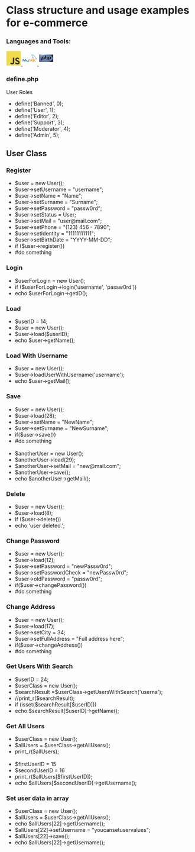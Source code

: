 # Class structure and usage examples for e-commerce

<h3 align="left">Languages and Tools:</h3>
<p align="left"> <a href="https://developer.mozilla.org/en-US/docs/Web/JavaScript" target="_blank" rel="noreferrer"> <img src="https://raw.githubusercontent.com/devicons/devicon/master/icons/javascript/javascript-original.svg" alt="javascript" width="40" height="40"/> </a> <a href="https://www.mysql.com/" target="_blank" rel="noreferrer"> <img src="https://raw.githubusercontent.com/devicons/devicon/master/icons/mysql/mysql-original-wordmark.svg" alt="mysql" width="40" height="40"/> </a> <a href="https://www.php.net" target="_blank" rel="noreferrer"> <img src="https://raw.githubusercontent.com/devicons/devicon/master/icons/php/php-original.svg" alt="php" width="40" height="40"/> </a> </p>

<h3 align="left">define.php</h3>
User Roles 
<ul>
  <li>define('Banned', 0);</li>
  <li>define('User', 1);</li>
  <li>define('Editor', 2);</li>
  <li>define('Support', 3);</li>
  <li>define('Moderator', 4);</li>
  <li>define('Admin', 5);</li>
</ul>
<h2 align="left">User Class</h2>
<h3 align="left">Register</h3>
<ul>
  <li>$user = new User();</li>
  <li>$user->setUsername = "username";</li>
  <li>$user->setName = "Name";</li>
  <li>$user->setSurname = "Surname";</li>
  <li>$user->setPassword = "passw0rd";</li>
  <li>$user->setStatus = User;</li>
  <li>$user->setMail = "user@mail.com";</li>
  <li>$user->setPhone = "(123) 456 - 7890";</li>
  <li>$user->setIdentity = "11111111111";</li>
  <li>$user->setBirthDate = "YYYY-MM-DD";</li>
  <li>if ($user->register())</li>
  <li>#do something</li>
</ul>
<h3 align="left">Login</h3>
<ul>
  <li>$userForLogin = new User();</li>
  <li>if ($userForLogin->login('username', 'passw0rd'))</li>
  <li>echo $userForLogin->getID();</li>
</ul>
<h3 align="left">Load</h3>
<ul>
  <li>$userID = 14;</li>
  <li>$user = new User();</li>
  <li>$user->load($userID);</li>
  <li>echo $user->getName();</li>
</ul>
<h3 align="left">Load With Username</h3>
<ul>
  <li>$user = new User();</li>
  <li>$user->loadUserWithUsername('username');</li>
  <li>echo $user->getMail();</li>
</ul>
<h3 align="left">Save</h3>
<ul>
  <li>$user = new User();</li>
  <li>$user->load(28);</li>
  <li>$user->setName = "NewName";</li>
  <li>$user->setSurname = "NewSurname";</li>
  <li>if($user->save())</li>
  <li>#do something</li>
  <br>
  <li>$anotherUser = new User();</li>
  <li>$anotherUser->load(29);</li>
  <li>$anotherUser->setMail = "new@mail.com";</li>
  <li>$anotherUser->save();</li>
  <li>echo $anotherUser->getMail();</li>
</ul>
<h3 align="left">Delete</h3>
<ul>
  <li>$user = new User();</li>
  <li>$user->load(8);</li>
  <li>if ($user->delete())</li>
  <li>echo 'user deleted.';</li>
</ul>
<h3 align="left">Change Password</h3>
<ul>
  <li>$user = new User();</li>
  <li>$user->load(12);</li>
  <li>$user->setPassword = "newPassw0rd";</li>
  <li>$user->setPasswordCheck = "newPassw0rd";</li>
  <li>$user->oldPassword = "passw0rd";</li>
  <li>if($user->changePassword())</li>
  <li>#do something</li>
</ul>
<h3 align="left">Change Address</h3>
<ul>
  <li>$user = new User();</li>
  <li>$user->load(17);</li>
  <li>$user->setCity = 34;</li>
  <li>$user->setFullAddress = "Full address here";</li>
  <li>if($user->changeAddress())</li>
  <li>#do something</li>
</ul>
<h3 align="left">Get Users With Search</h3>
<ul>
  <li>$userID = 24;</li>
  <li>$userClass = new User();</li>
  <li>$searchResult =$userClass->getUsersWithSearch('userna');</li>
  <li>//print_r($searchResult);</li>
  <li>if (isset($searchResult[$userID]))</li>
  <li>echo $searchResult[$userID]->getName();</li>
</ul>
<h3 align="left">Get All Users</h3>
<ul>
  <li>$userClass = new User();</li>
  <li>$allUsers = $userClass->getAllUsers();</li>
  <li>print_r($allUsers);</li>
  <br>
  <li>$firstUserID = 15</li>
  <li>$secondUserID = 16</li>
  <li>print_r($allUsers[$firstUserID]);</li>
  <li>echo $allUsers[$secondUserID]->getUsername();</li>
</ul>
<h3 align="left">Set user data in array</h3>
<ul>
  <li>$userClass = new User();</li>
  <li>$allUsers = $userClass->getAllUsers();</li>
  <li>echo $allUsers[22]->getUsername();</li>
  <li>$allUsers[22]->setUsername = "youcansetuservalues";</li>
  <li>$allUsers[22]->save();</li>
  <li>echo $allUsers[22]->getUsername();</li>
</ul>

